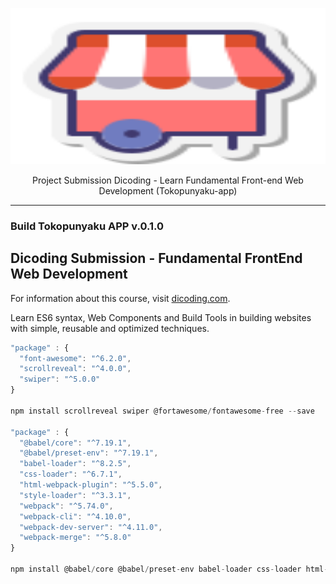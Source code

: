 <p align="center">
  <a href="https://github.com/ebayyou/tokopunyaku-app" target="_blank">
      <img alt="Sneakpeek Project" src="https://raw.githubusercontent.com/ebayyou/tokopunyaku-app/main/src/image/toko-logo.png" width="550" height="250" style="max-width: 100%;">
  </a>
</p>

<p align="center">
  Project Submission Dicoding - Learn Fundamental Front-end Web Development (Tokopunyaku-app) 
</p>

---

### Build Tokopunyaku APP v.0.1.0

## Dicoding Submission - Fundamental FrontEnd Web Development

For information about this course, visit [dicoding.com](https://www.dicoding.com/academies/163).

Learn ES6 syntax, Web Components and Build Tools in building websites with simple, reusable and optimized techniques.

```js
"package" : {
  "font-awesome": "^6.2.0",
  "scrollreveal": "^4.0.0",
  "swiper": "^5.0.0"
}

npm install scrollreveal swiper @fortawesome/fontawesome-free --save

"package" : {
  "@babel/core": "^7.19.1",
  "@babel/preset-env": "^7.19.1",
  "babel-loader": "^8.2.5",
  "css-loader": "^6.7.1",
  "html-webpack-plugin": "^5.5.0",
  "style-loader": "^3.3.1",
  "webpack": "^5.74.0",
  "webpack-cli": "^4.10.0",
  "webpack-dev-server": "^4.11.0",
  "webpack-merge": "^5.8.0"
}

npm install @babel/core @babel/preset-env babel-loader css-loader html-webpack-plugin style-loader webpack webpack-cli webpack-dev-server webpack-merge --save-dev
```
